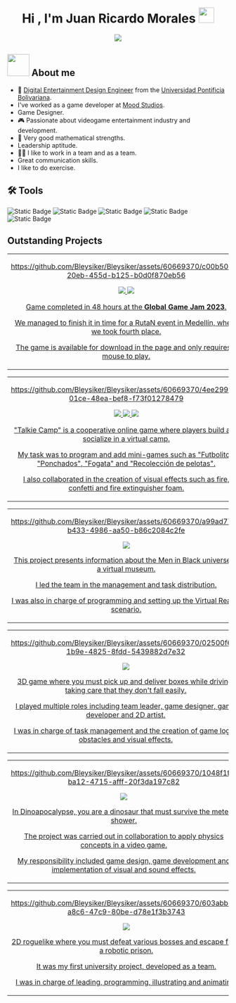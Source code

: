 <h1 align="center">Hi , I'm Juan Ricardo Morales <img src="https://media.giphy.com/media/hvRJCLFzcasrR4ia7z/giphy.gif" width="35"></h1>
<p align="center">
  <a href="https://github.com/DenverCoder1/readme-typing-svg"><img src="https://readme-typing-svg.herokuapp.com?font=Time+New+Roman&color=%23C8BE25&size=25&center=true&vCenter=true&width=600&height=100&lines=Game+Developer;Game+Designer;Digital+Entertainment+Design+Engineer;Unity+C-sharp+expert;Always+learning+new+things"></a>
</p>

## <picture><img src = "https://github.com/7oSkaaa/7oSkaaa/blob/main/Images/about_me.gif?raw=true" width = 50px></picture> About me 
 <!-- <picture> <img align="right" src="https://github.com/7oSkaaa/7oSkaaa/blob/main/Images/Right_Side.gif?raw=true" width = 250px></picture>-->
- :school: [Digital Entertainment Design Engineer](https://www.upb.edu.co/es/pregrados/ingenieria-diseno-entretenimiento-medellin) from the [Universidad Pontificia Bolivariana](https://www.upb.edu.co/es/home).
- I've worked as a game developer at [Mood Studios](https://www.linkedin.com/company/mood-studios/about/).
-  Game Designer.
- 🎮 Passionate about videogame entertainment industry and development.
- 🦾 Very good mathematical strengths.
- Leadership aptitude.
- 🤜🤛 I like to work in a team and as a team.
- Great communication skills.
- I like to do exercise.
 
## 🛠️ Tools
![Static Badge](https://img.shields.io/badge/Unity-black?style=for-the-badge&logo=unity&color=red&link=https%3A%2F%2Funity.com%2Fes)
![Static Badge](https://img.shields.io/badge/github-black?style=for-the-badge&logo=github&color=purple&link=https%3A%2F%2Funity.com%2Fes)
![Static Badge](https://img.shields.io/badge/Photoshop-black?style=for-the-badge&logo=adobe%20photoshop&color=white&link=https%3A%2F%2Funity.com%2Fes)
![Static Badge](https://img.shields.io/badge/C_Sharp-black?style=for-the-badge&logo=C%23&color=%23512BD4&link=https%3A%2F%2Funity.com%2Fes)
![Static Badge](https://img.shields.io/badge/Shotcut-black?style=for-the-badge&logo=Shotcut&color=%230B996E&link=https%3A%2F%2Funity.com%2Fes)

## Outstanding Projects
<!--  Babel Section-->

<table>
<tr>
<td width="50%">
<!-- <h3 align="center">Babel</h3>-->
<div align="center">

https://github.com/Bleysiker/Bleysiker/assets/60669370/c00b506c-20eb-455d-b125-b0d0f870eb56
<p>
<a href="https://github.com/Bleysiker/Babel" target="_blank">
<img src="https://img.shields.io/badge/CODE-ff9?style=for-the-badge&logo=github&logoColor=white&color=purple">
    
<a href="https://v3.globalgamejam.org/2023/games/babel-9" target="_blank">
<img src="https://img.shields.io/badge/GGJ_Page-ff9?style=for-the-badge&logoColor=white&color=fbfc40">
<p>
 Game completed in 48 hours at the <strong>Global Game Jam 2023</strong>.
  <p>
 We managed to finish it in time for a RutaN event in Medellín, where we took fourth place.
   <p>
 The game is available for download in the page and only requires a mouse to play.
</div>
</p>
</td>
  
<!--  Talkie Camp Section-->
<table>
<tr>
<td width="50%">
<!--<h3 align="center">Talkie Camp</h3>-->
<div align="center">

https://github.com/Bleysiker/Bleysiker/assets/60669370/4ee299d9-01ce-48ea-bef8-f73f01278479
<p>
<a href="https://github.com/mindfulentertainment/talkiecamp" target="_blank">
<img src="https://img.shields.io/badge/CODE-ff9?style=for-the-badge&logo=github&logoColor=white&color=purple">
  
<a href="https://www.instagram.com/talkie_camp?igshid=YmMyMTA2M2Y%3D" target="_blank">
<img src="https://img.shields.io/badge/Instagram-ff9?style=for-the-badge&logo=Instagram&logoColor=white&color=E4405F">
  
<a href="https://www.youtube.com/watch?v=hffULUaBp5Y" target="_blank">
<img src="https://img.shields.io/badge/Full Preview-ff9?style=for-the-badge&logo=YouTube&logoColor=white&color=FF0000">
  
<p>
"Talkie Camp" is a cooperative online game where players build and socialize in a virtual camp. 
  <p>
 My task was to program and add mini-games such as "Futbolito", "Ponchados", "Fogata" and "Recolección de pelotas".
  <p>
  I also collaborated in the creation of visual effects such as fire, confetti and fire extinguisher foam.
</div>
</p>
</td>

<!--  MIB Section-->
  <table>
<tr>
<td width="50%">
<!--<h3 align="center">Men In Black VR Museum</h3>-->
<div align="center">
  
https://github.com/Bleysiker/Bleysiker/assets/60669370/a99ad774-b433-4986-aa50-b86c2084c2fe

<p>
<a href="https://github.com/Bleysiker/Men-In-Black-VR-Museum" target="_blank">
<img src="https://img.shields.io/badge/CODE-ff9?style=for-the-badge&logo=github&logoColor=white&color=purple">
    
<p>
This project presents information about the Men in Black universe in a virtual museum.
  <p>
I led the team in the management and task distribution. 
  <p>
 I was also in charge of programming and setting up the Virtual Reality scenario.
</div>
</p>
</td>

<!--  Delivery Journey Section-->
  <table>
<tr>
<td width="50%">
<!-- <h3 align="center">Delivery Journey</h3>-->
<div align="center">
  

https://github.com/Bleysiker/Bleysiker/assets/60669370/02500f6d-1b9e-4825-8fdd-5439882d7e32


<p>
<a href="https://github.com/Bleysiker/DeliveryJourney" target="_blank">
<img src="https://img.shields.io/badge/CODE-ff9?style=for-the-badge&logo=github&logoColor=white&color=purple"> 
  
<p>
 3D game where you must pick up and deliver boxes while driving, taking care that they don't fall easily.
  <p>
  I played multiple roles including team leader, game designer, game developer and 2D artist. 
  <p>
 I was in charge of task management and the creation of game logic, obstacles and visual effects.
</div>
</p>
</td>
<!--  DinoApocalipsis Section-->
  <table>
<tr>
<td width="50%">
<!--<h3 align="center">DinoApocalipsis</h3>-->
<div align="center">

https://github.com/Bleysiker/Bleysiker/assets/60669370/1048f1ff-ba12-4715-afff-20f3da197c82

<p>
<a href="https://github.com/Bleysiker/Dinoapocalipse" target="_blank">
<img src="https://img.shields.io/badge/CODE-ff9?style=for-the-badge&logo=github&logoColor=white&color=purple">
 
  
<p>
 In Dinoapocalypse, you are a dinosaur that must survive the meteor shower.
  <p>
The project was carried out in collaboration to apply physics concepts in a video game.
  <p>
My responsibility included game design, game development and implementation of visual and sound effects.
</div>
</p>
</td>
<!--  Hope for home Section-->
  <table>
<tr>
<td width="50%">
<!--<h3 align="center">Hope for Home</h3>-->
<div align="center">

https://github.com/Bleysiker/Bleysiker/assets/60669370/603abb29-a8c6-47c9-80be-d78e1f3b3743

<p>
<a href="https://github.com/Bleysiker/HopeForHome" target="_blank">
<img src="https://img.shields.io/badge/Game-ff9?style=for-the-badge&logo=github&logoColor=white&color=purple">  
  
<p>
2D roguelike where you must defeat various bosses and escape from a robotic prison.
  <p>
 It was my first university project, developed as a team.
  <p>
 I was in charge of leading, programming, illustrating and animating. 
</div>
</p>
</td>
<!--
**Bleysiker/Bleysiker** is a ✨ _special_ ✨ repository because its `README.md` (this file) appears on your GitHub profile.

Here are some ideas to get you started:

- 🔭 I’m currently working on ...
- 🌱 I’m currently learning ...
- 👯 I’m looking to collaborate on ...
- 🤔 I’m looking for help with ...
- 💬 Ask me about ...
- 📫 How to reach me: ...
- 😄 Pronouns: ...
- ⚡ Fun fact: ...
-->
